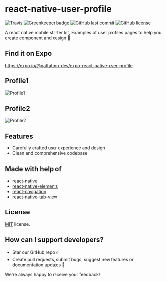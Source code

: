 # react-native-user-profile
[![Travis](https://img.shields.io/travis/rust-lang/rust.svg)]()
[![Greenkeeper badge](https://badges.greenkeeper.io/nattatorn-dev/react-native-user-profile.svg)]()
[![GitHub last commit](https://img.shields.io/github/last-commit/google/skia.svg)]()
[![GitHub license](https://img.shields.io/github/license/nattatorn-dev/react-native-user-profile.svg)]()

A react native mobile starter kit, Examples of user profiles pages to help you create component and design 🎨

## Find it on Expo
https://expo.io/@nattatorn-dev/expo-react-native-user-profile

## Profile1
![Profile1](https://image.ibb.co/mFdQHm/profile1.jpg)

## Profile2
![Profile2](https://image.ibb.co/i2Wecm/profile2.jpg)

## Features
- Carefully crafted user experience and design
- Clean and comprehensive codebase

## Made with help of
- [react-native](https://github.com/facebook/react-native)
- [react-native-elements](https://github.com/react-native-training/react-native-elements)
- [react-navigation](https://github.com/react-community/react-navigation)
- [react-native-tab-view](https://github.com/react-native-community/react-native-tab-view)

## License
[MIT](LICENSE) license.

## How can I support developers?
- Star our GitHub repo :star:
- Create pull requests, submit bugs, suggest new features or documentation updates :wrench:

We're always happy to receive your feedback!
